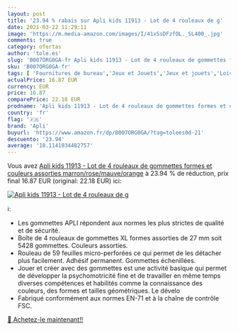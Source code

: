 ```yaml
---
layout: post
title: '23.94 % rabais sur Apli kids 11913 - Lot de 4 rouleaux de g'
date: 2021-03-22 11:29:11
image: 'https://m.media-amazon.com/images/I/41xSsDFzfOL._SL400_.jpg'
comments: true
category: ofertas
author: 'tole.es'
slug: 'B007ORG0GA-fr Apli kids 11913 - Lot de 4 rouleaux de gommettes formes et...'
sku: 'B007ORG0GA-fr'
tags: [ 'Fournitures de bureau','Jeux et Jouets','Jeux et jouets','Loisirs créatifs','Petites fournitures','Vignettes et autocollants','apli','Étiquettes et autocollants','Étiquettes, onglets séparateurs et tampons', ]
actualPrice: 16.87 EUR
currency: EUR
price: 16.87
comparePrice: 22.18 EUR
prodname: 'Apli kids 11913 - Lot de 4 rouleaux de gommettes formes et couleurs assorties  marron/rose/mauve/orange'
country: 'fr'
flag: '🇫🇷'
brand: 'Apli'
buyurl: 'https://www.amazon.fr/dp/B007ORG0GA/?tag=tolees0d-21'
descuento: '23.94'
average: '18.1141034482757'
---
```


Vous avez [Apli kids 11913 - Lot de 4 rouleaux de gommettes formes et couleurs assorties  marron/rose/mauve/orange](https://www.amazon.fr/dp/B007ORG0GA/?tag=tolees0d-21)  à  23.94 % de réduction, prix final  16.87 EUR (original: 22.18 EUR) ici:

[![Apli kids 11913 - Lot de 4 rouleaux de g](https://m.media-amazon.com/images/I/41xSsDFzfOL._SL400_.jpg)](https://www.amazon.fr/dp/B007ORG0GA/?tag=tolees0d-21)

ℹ️:

- Les gommettes APLI répondent aux normes les plus strictes de qualité et de sécurité.
- Boîte de 4 rouleaux de gommettes XL formes assorties de 27 mm soit 5428 gommettes. Couleurs assorties.
- Rouleau de 59 feuilles micro-perforées ce qui permet de les détacher plus facilement. Adhésif permanent. Gommettes échenillées.
- Jouer et créer avec des gommettes est une activité basique qui permet de développer la psychomotricité fine et de travailler en même temps diverses compétences et habilités comme la connaissance des couleurs, des formes et tailles géométriques. Le dévelo
- Fabriqué conformément aux normes EN-71 et à la chaîne de contrôle FSC.

[🛒 Achetez-le maintenant!!](https://www.amazon.fr/dp/B007ORG0GA/?tag=tolees0d-21)
